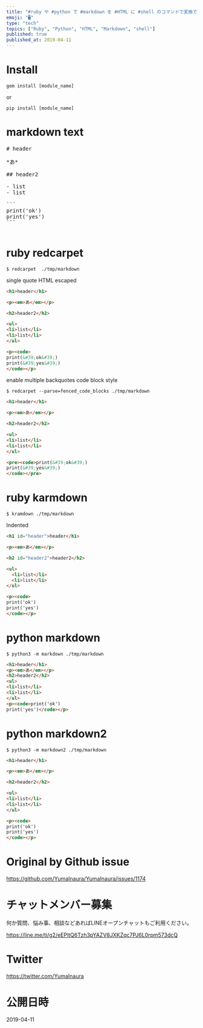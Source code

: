 ```yaml
---
title: "#ruby や #python で #markdown を #HTML に #shell のコマンドで変換できるモジュール四種類の簡単な結果"
emoji: "🖥"
type: "tech"
topics: ["Ruby", "Python", "HTML", "Markdown", "shell"]
published: true
published_at: 2019-04-11
---
```


# Install

`gem install [module_name]` 

or

`pip install [module_name]`

# markdown text

<pre>
# header 

*あ*

## header2

- list
- list

```
print('ok')
print('yes')
```

</pre>

# ruby redcarpet

```
$ redcarpet  ./tmp/markdown
```

single quote HTML escaped

```html
<h1>header</h1>

<p><em>あ</em></p>

<h2>header2</h2>

<ul>
<li>list</li>
<li>list</li>
</ul>

<p><code>
print(&#39;ok&#39;)
print(&#39;yes&#39;)
</code></p>
```

enable multiple backquotes code block style

```
$ redcarpet --parse=fenced_code_blocks ./tmp/markdown
```

```html
<h1>header</h1>

<p><em>あ</em></p>

<h2>header2</h2>

<ul>
<li>list</li>
<li>list</li>
</ul>

<pre><code>print(&#39;ok&#39;)
print(&#39;yes&#39;)
</code></pre>
```

# ruby karmdown

```
$ kramdown ./tmp/markdown
```

Indented 

```html
<h1 id="header">header</h1>

<p><em>あ</em></p>

<h2 id="header2">header2</h2>

<ul>
  <li>list</li>
  <li>list</li>
</ul>

<p><code>
print('ok')
print('yes')
</code></p>
```

# python markdown


```
$ python3 -m markdown ./tmp/markdown
```

```html
<h1>header</h1>
<p><em>あ</em></p>
<h2>header2</h2>
<ul>
<li>list</li>
<li>list</li>
</ul>
<p><code>print('ok')
print('yes')</code></p>
````

# python markdown2


```
$ python3 -m markdown2 ./tmp/markdown
```

```html
<h1>header</h1>

<p><em>あ</em></p>

<h2>header2</h2>

<ul>
<li>list</li>
<li>list</li>
</ul>

<p><code>
print('ok')
print('yes')
</code></p>
```


# Original by Github issue

https://github.com/YumaInaura/YumaInaura/issues/1174








<!-- Update From Qiita API -->

# チャットメンバー募集


何か質問、悩み事、相談などあればLINEオープンチャットもご利用ください。

https://line.me/ti/g2/eEPltQ6Tzh3pYAZV8JXKZqc7PJ6L0rpm573dcQ





# Twitter


https://twitter.com/YumaInaura


<!-- Update From Qiita API -->



# 公開日時

2019-04-11

